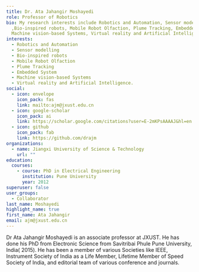 ```yaml
---
title: Dr. Ata Jahangir Moshayedi
role: Professor of Robotics
bio: My research interests include Robotics and Automation, Sensor modelling
  ,Bio-inspired robots, Mobile Robot Olfaction, Plume Tracking, Embedded System,
  Machine vision-based Systems, Virtual reality and Artificial Intelligence.
interests:
  - Robotics and Automation
  - Sensor modelling
  - Bio-inspired robots
  - Mobile Robot Olfaction
  - Plume Tracking
  - Embedded System
  - Machine vision-based Systems
  - Virtual reality and Artificial Intelligence.
social:
  - icon: envelope
    icon_pack: fas
    link: mailto:ajm@jxust.edu.cn
  - icon: google-scholar
    icon_pack: ai
    link: https://scholar.google.com/citations?user=E-2mKPsAAAAJ&hl=en
  - icon: github
    icon_pack: fab
    link: https://github.com/drajm
organizations:
  - name: Jiangxi University of Science & Technology
    url: ""
education:
  courses:
    - course: PhD in Electrical Engineering
      institution: Pune University
      year: 2012
superuser: false
user_groups:
  - Collaborator
last_name: Moshayedi
highlight_name: true
first_name: Ata Jahangir
email: ajm@jxust.edu.cn
---
```

Dr Ata Jahangir Moshayedi is an associate professor at JXUST. He has done his PhD from Electronic Science from Savitribai Phule Pune University, India( 2015). He has been a member of various Societies like IEEE, Instrument Society of India as a Life Member, Lifetime Member of Speed Society of India, and editorial team of various conference and journals. [](https://scholar.google.com/citations?user=nLz_vcoAAAAJ&hl=en)
